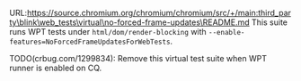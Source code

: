 URL:https://source.chromium.org/chromium/chromium/src/+/main:third_party\blink\web_tests\virtual\no-forced-frame-updates\README.md
This suite runs WPT tests under `html/dom/render-blocking` with
`--enable-features=NoForcedFrameUpdatesForWebTests`.

TODO(crbug.com/1299834): Remove this virtual test suite when WPT runner is
enabled on CQ.
